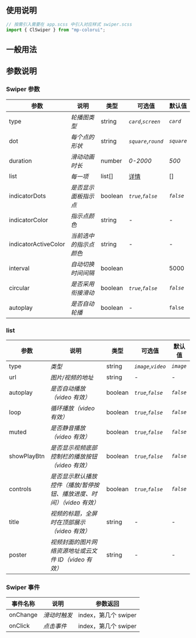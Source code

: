## 使用说明

```jsx
// 按需引入需要在 app.scss 中引入对应样式 swiper.scss
import { ClSwiper } from "mp-colorui";
```

## 一般用法

<CodeShow componentName='swiper' />

## 参数说明

### Swiper 参数

| 参数                 | 说明                   | 类型    | 可选值                                   | 默认值     |
| -------------------- | ---------------------- | ------- | ---------------------------------------- | ---------- |
| type                 | _轮播图类型_           | string  | _`card`_,_`screen`_                      | _`card`_   |
| dot                  | _每个点的形状_         | string  | _`square`_,_`round`_                     | _`square`_ |
| duration             | _滑动动画时长_         | number  | _0-2000_                                 | _500_      |
| list                 | _每一项_               | list[]  | [详情](/mp-colorui-doc/view/swiper#list) | []         |
| indicatorDots        | _是否显示面板指示点_   | boolean | _`true`_,_`false`_                       | _`false`_  |
| indicatorColor       | _指示点颜色_           | string  | -                                        | -          |
| indicatorActiveColor | _当前选中的指示点颜色_ | string  | -                                        | -          |
| interval             | _自动切换时间间隔_     | boolean |                                          | 5000       |
| circular             | _是否采用衔接滑动_     | boolean | _`true`_,_`false`_                       | _`false`_  |
| autoplay             | _是否自动轮播_         | boolean | -                                        | `false`    |

### list

| 参数        | 说明                                                                  | 类型    | 可选值              | 默认值    |
| ----------- | --------------------------------------------------------------------- | ------- | ------------------- | --------- |
| type        | _类型_                                                                | string  | _`image`_,_`video`_ | _`image`_ |
| url         | _图片/视频的地址_                                                     | string  | -                   | -         |
| autoplay    | _是否自动播放（video 有效）_                                          | boolean | _`true`_,_`false`_  | _`false`_ |
| loop        | _循环播放（video 有效）_                                              | boolean | _`true`_,_`false`_  | _`false`_ |
| muted       | _是否静音播放（video 有效）_                                          | boolean | _`true`_,_`false`_  | _`false`_ |
| showPlayBtn | _是否显示视频底部控制栏的播放按钮（video 有效）_                      | boolean | _`true`_,_`false`_  | _`false`_ |
| controls    | _是否显示默认播放控件（播放/暂停按钮、播放进度、时间）（video 有效）_ | boolean | _`true`_,_`false`_  | _`false`_ |
| title       | _视频的标题，全屏时在顶部展示（video 有效）_                          | string  | -                   | -         |
| poster      | _视频封面的图片网络资源地址或云文件 ID（video 有效）_                 | string  | -                   | -         |

### Swiper 事件

| 事件名称 | 说明         | 参数返回             |
| -------- | ------------ | -------------------- |
| onChange | _滑动时触发_ | index，第几个 swiper |
| onClick  | _点击事件_   | index，第几个 swiper |

<FloatPhone url="https://yinliangdream.github.io/mp-colorui-h5-demo/#/package/viewPackage/swiper/index" />
